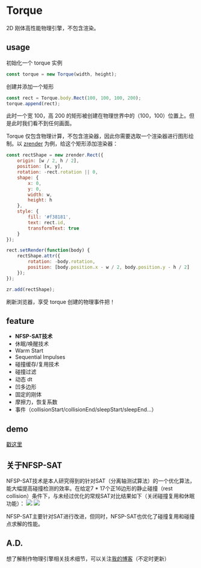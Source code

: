 # Torque

 2D 刚体高性能物理引擎，不包含渲染。

## usage
初始化一个 torque 实例
```javascript
const torque = new Torque(width, height);
```

创建并添加一个矩形
```javascript
const rect = Torque.body.Rect(100, 100, 100, 200);      
torque.append(rect);
```
此时一个宽 100，高 200 的矩形被创建在物理世界中的（100，100）位置上。但是此时我们看不到任何画面。

Torque 仅包含物理计算，不包含渲染器，因此你需要选取一个渲染器进行图形绘制。以 [zrender](https://ecomfe.github.io/zrender-doc/public/) 为例，给这个矩形添加渲染器：
```javascript
const rectShape = new zrender.Rect({
    origin: [w / 2, h / 2],
    position: [x, y],
    rotation: -rect.rotation || 0,
    shape: {
        x: 0,
        y: 0,
        width: w,
        height: h
    },
    style: {
        fill: '#f38181',
        text: rect.id,
        transformText: true
    }
});

rect.setRender(function(body) {
    rectShape.attr({
        rotation: -body.rotation,
        position: [body.position.x - w / 2, body.position.y - h / 2]
    });
});

zr.add(rectShape);
```
刷新浏览器，享受 torque 创建的物理事件把！


## feature
- **NFSP-SAT技术**
- 休眠/唤醒技术
- Warm Start
- Sequential Impulses
- 碰撞缓存/复用技术
- 碰撞过滤
- 动态 dt
- 凹多边形
- 固定的刚体
- 摩擦力，恢复系数
- 事件（collisionStart/collisionEnd/sleepStart/sleepEnd...）

## demo
[戳这里](https://phenomli.github.io/Torque/)

## 关于NFSP-SAT
NFSP-SAT技术是本人研究得到的针对SAT（分离轴测试算法）的一个优化算法，能大幅提高碰撞检测的效率。在给定7 * 17个正16边形的静止碰撞（rest collision）条件下，与未经过优化的常规SAT对比结果如下（关闭碰撞复用和休眠功能）：
![](https://github.com/phenomLi/Torque/raw/master/images/微信图片_20200913174835.png)
![](https://github.com/phenomLi/Torque/raw/master/images/微信截图_20200913175522.png)

NFSP-SAT主要针对SAT进行改进，但同时，NFSP-SAT也优化了碰撞复用和碰撞点求解的性能。
## A.D.
想了解制作物理引擎相关技术细节，可以关注[我的博客](https://github.com/phenomLi/Blog)（不定时更新）
